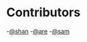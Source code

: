 # Contributors

-[@shan](https://github.com/shan5742)
-[@are](https://github.com/ar3tea)
-[@sam](https://github.com/samuelludwig)


